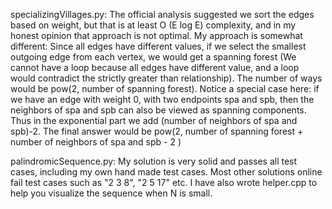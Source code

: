 specializingVillages.py: The official analysis suggested we sort the edges based on weight, but that is at least O (E log E) complexity, and in my honest opinion that approach is not optimal. My approach is somewhat different: Since all edges have different values, if we select the smallest outgoing edge from each vertex, we would get a spanning forest (We cannot have a loop because all edges have different value, and a loop would contradict the strictly greater than relationship). The number of ways would be pow(2, number of spanning forest). Notice a special case here: if we have an edge with weight 0, with two endpoints spa and spb, then the neighbors of spa and spb can also be viewed as spanning components. Thus in the exponential part we add (number of neighbors of spa and spb)-2. The final answer would be pow(2, number of spanning forest + number of neighbors of spa and spb - 2 )

palindromicSequence.py: My solution is very solid and passes all test cases, including my own hand made test cases. Most other solutions online fail test cases such as "2 3 8", "2 5 17" etc. I have also wrote helper.cpp to help you visualize the sequence when N is small.
